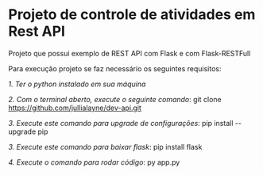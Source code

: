# Projeto de controle de atividades em Rest API
Projeto que possui exemplo de REST API com Flask e com Flask-RESTFull

Para execução projeto se faz necessário os seguintes requisitos:

*1. Ter o python instalado em sua máquina*

*2. Com o terminal aberto, execute o seguinte comando*:
git clone https://github.com/jullialayne/dev-api.git

*3. Execute este comando para upgrade de configurações*:
pip install --upgrade pip

*3. Execute este comando para baixar flask*:
pip install flask

*4. Execute o comando para rodar código*:
py app.py
